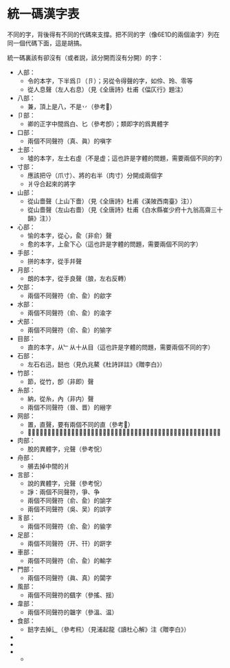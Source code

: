 <h1>統一碼漢字表</h1>

<p>不同的字，背後得有不同的代碼來支撐。把不同的字（像6E1D的兩個渝字）列在同一個代碼下面，這是胡搞。</p>
<p>統一碼裏該有卻沒有（或者説，該分開而沒有分開）的字：</p>
<ul>
<li>人部：
<ul>
<li>令的本字，下半爲卩（卪）；另從令得聲的字，如伶、玲、零等</li>
<li>從人息聲（左人右息）（見《全唐詩》杜甫《偪仄行》題注）</li>
</ul>
</li>

<li>八部：
<ul>
<li>兼，頂上是八，不是丷（參考𠔥）</li>
</ul>
</li>

<li>卩部：
<ul>
<li>卿的正字中間爲白、匕（參考卽）；類即字的爲異體字</li>
</ul>
</li>



<li>口部：
<ul>
<li>兩個不同聲符（真、眞）的嗔字</li>
</ul>
</li>


<li>土部：
<ul>
<li>墟的本字，左土右虛（不是虚；這也許是字體的問題，需要兩個不同的字）</li>
</ul>
</li>

<li>寸部：
<ul>
<li>應該把寽（爪寸）、將的右半（肉寸）分開成兩個字</li>
<li>爿寽合起來的將字</li>
</ul>
</li>


<li>山部：
<ul>
<li>從山嗇聲（上山下嗇）（見《全唐詩》杜甫《渼陂西南臺》注））</li>
<li>從山嗇聲（左山右嗇）（見《全唐詩》杜甫《白水縣崔少府十九翁高齋三十韻》注））</li>
</ul>
</li>

<li>心部：
<ul>
<li>愉的本字，從心，兪（非俞）聲</li>
<li>愈的本字，上兪下心（這也許是字體的問題，需要兩個不同的字）</li>
</ul>
</li>

<li>手部：
<ul>
<li>拼的本字，從手幷聲</li>
</ul>
</li>

<li>月部：
<ul>
<li>朗的本字，從手良聲（朖，左右反轉）</li>
</ul>
</li>

<li>欠部：
<ul>
<li>兩個不同聲符（俞、兪）的歈字</li>
</ul>
</li>


<li>水部：
<ul>
<li>兩個不同聲符（俞、兪）的渝字</li>
</ul>
</li>

<li>犬部：
<ul>
<li>兩個不同聲符（俞、兪）的㺄字</li>
</ul>
</li>


<li>目部：
<ul>
<li>直的本字，从﹂从十从目（這也許是字體的問題，需要兩個不同的字）</li>
</ul>
</li>

<li>石部：
<ul>
<li>左石右迅，䭀也（見仇兆鰲《杜詩詳註》《贈李白》）</li>
</ul>
</li>


<li>竹部：
<ul>
<li>節，從竹，卽（非即）聲</li>
</ul>
</li>

<li>糸部：
<ul>
<li>納，從糸，內（非内）聲</li>
<li>兩個不同聲符（晉、晋）的縉字</li>

</ul>
</li>


<li>网部：
<ul>
<li>置，直聲，要有兩個不同的直（參考𦋘）</li>
<li>𦌈的異體字，上罒下妾（見黃希、黃鶴《黃氏補千家註紀年杜工部詩史》《戲簡鄭廣文虔兼呈蘇司業源明》注）</li>
</ul>
</li>

<li>肉部：
<ul>
<li>脫的異體字，兊聲（參考恱）</li>
</ul>
</li>



<li>舟部：
<ul>
<li>䒂去掉中間的爿</li>
</ul>
</li>

<li>言部：
<ul>
<li>說的異體字，兊聲（參考恱）</li>
<li>諍：兩個不同聲符，爭、争</li>
<li>兩個不同聲符（俞、兪）的諭字</li>
<li>兩個不同聲符（吳、吴）的誤字</li>
</ul>
</li>

<li>豸部：
<ul>
<li>兩個不同聲符（俞、兪）的貐字</li>
</ul>
</li>


<li>足部：
<ul>
<li>兩個不同聲符（开、幵）的趼字</li>
</ul>
</li>

<li>車部：
<ul>
<li>兩個不同聲符（俞、兪）的輸字</li>
</ul>
</li>

<li>門部：
<ul>
<li>兩個不同聲符（眞、真）的闐字</li>
</ul>
</li>


<li>風部：
<ul>
<li>兩個不同聲符的颻字（參搖、揺）</li>
</ul>
</li>

<li>韋部：
<ul>
<li>兩個不同聲符的韞字（參溫、温）</li>
</ul>
</li>



<li>食部：
<ul>
<li>䭀字去掉辶（參考籸）（見浦起龍《讀杜心解》注《贈李白》）</li>
</ul>
</li>


<li></li>
<li></li>
<li>
<ul>
<li></li>
</ul>
</li>
</ul>

